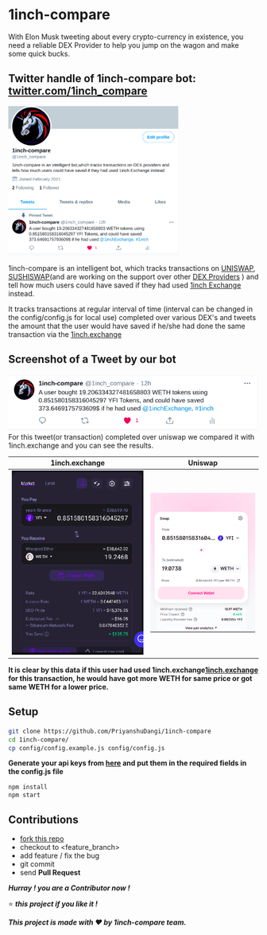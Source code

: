 # 1inch-compare

With Elon Musk tweeting about every crypto-currency in existence, you need a reliable DEX Provider to help you jump on the wagon and make some quick bucks. 

<!-- ![demo](/images/banner.jpeg) -->
## Twitter handle of 1inch-compare bot:  [twitter.com/1inch_compare](https://twitter.com/1inch_compare)

<img src="./images/profile-tweet.png" height="300">

 1inch-compare is an intelligent bot, which tracks transactions on [UNISWAP](https://uniswap.org/), [SUSHISWAP](https://sushiswap.fi/)(and are working on the support over other [DEX Providers](https://en.wikipedia.org/wiki/Decentralized_exchange) ) and tell how much users could have saved if they had used [1inch Exchange](https://1inch.exchange/) instead.

It tracks transactions at regular interval of time (interval can be changed in the config/config.js for local use) completed over various DEX's and tweets the amount that the user would have saved if he/she had done the same transaction via the [1inch.exchange](https://1inch.exchange/)

## Screenshot of a Tweet by our bot

<img src="./images/tweet.png">  
For this tweet(or transaction) completed over uniswap we compared it with 1inch.exchange and you can see the results.

1inch.exchange            |  Uniswap
:-------------------------:|:-------------------------:
<img src="./images/1inch-crop.png">  |  <img src="./images/uniswap.png">

**It is clear by this data if this user had used 1inch.exchange[1inch.exchange](https://1inch.exchange/) for this transaction, he would have got more WETH for same price or got same WETH for a lower price.**

## Setup

```Bash
git clone https://github.com/PriyanshuDangi/1inch-compare
cd 1inch-compare/
cp config/config.example.js config/config.js
```
**Generate your api keys from [here](https://developer.twitter.com/en/docs/authentication/oauth-1-0a/obtaining-user-access-tokens) and put them in the required fields in the config.js file**

```
npm install
npm start
```
 
 ## Contributions

- [fork this repo](https://github.com/PriyanshuDangi/1inch-compare/fork)
- checkout to <feature_branch>
- add feature / fix the bug
- git commit 
- send **Pull Request**

***Hurray !  you are a Contributor now !***

:star: ***this project if you like it !***

***This project is made with ❤️ by 1inch-compare team.***
